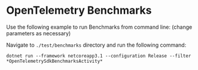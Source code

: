 # OpenTelemetry Benchmarks

Use the following example to run Benchmarks from command line:
(change parameters as necessary)

Navigate to `./test/benchmarks` directory and run the following command:

`dotnet run --framework netcoreapp3.1 --configuration Release --filter
*OpenTelemetrySdkBenchmarksActivity*`
